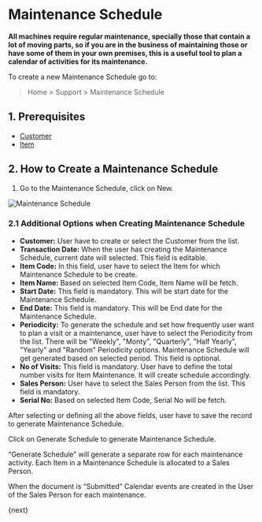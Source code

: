<!-- add-breadcrumbs -->
# Maintenance Schedule

**All machines require regular maintenance, specially those that contain a lot
of moving parts, so if you are in the business of maintaining those or have
some of them in your own premises, this is a useful tool to plan a calendar of
activities for its maintenance.**

To create a new Maintenance Schedule go to:

> Home > Support > Maintenance Schedule

## 1. Prerequisites
* [Customer](/docs/user/manual/en/CRM/customer)
* [Item](/docs/user/manual/en/stock/item)

## 2. How to Create a Maintenance Schedule
1. Go to the Maintenance Schedule, click on New. 


<img class="screenshot" alt="Maintenance Schedule" src="{{docs_base_url}}/assets/img/support/maintenance-schedule-schedules.png">

### 2.1 Additional Options when Creating Maintenance Schedule
* **Customer:** User have to create or select the Customer from the list.
* **Transaction Date:** When the user has creating the Maintenance Schedule, current date will selected. This field is editable.
* **Item Code:** In this field, user have to select the Item for which Maintenance Schedule to be create.
* **Item Name:** Based on selected Item Code, Item Name will be fetch.
* **Start Date:** This field is mandatory. This will be start date for the Maintenance Schedule.
* **End Date:** This field is mandatory. This will be End date for the Maintenance Schedule.
* **Periodicity:** To generate the schedule and set how frequently user want to plan a visit or a maintenance, user have to select the Periodicity from the list. There will be "Weekly", "Monty", "Quarterly", "Half Yearly", "Yearly" and "Random" Periodicity options. Maintenance Schedule will get generated based on selected period. This field is optional.
* **No of Visits:** This field is mandatory. User have to define the total number visits for Item Maintenance. It will create schedule accordingly.
* **Sales Person:** User have to select the Sales Person from the list. This field is mandatory.
* **Serial No:** Based on selected Item Code, Serial No will be fetch.

After selecting or defining all the above fields, user have to save the record to generate Maintenance Schedule.

Click on Generate Schedule to generate Maintenance Schedule.

“Generate Schedule” will generate a separate row for each maintenance activity. Each Item in a Maintenance Schedule is allocated to a Sales Person. 

When the document is “Submitted” Calendar events are created in the User of the Sales Person for each maintenance.




{next}

